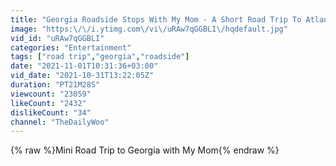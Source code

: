 ```yaml
---
title: "Georgia Roadside Stops With My Mom - A Short Road Trip To Atlanta \/ Unusual Stores & Gas Stations"
image: "https:\/\/i.ytimg.com\/vi\/uRAw7qGGBLI\/hqdefault.jpg"
vid_id: "uRAw7qGGBLI"
categories: "Entertainment"
tags: ["road trip","georgia","roadside"]
date: "2021-11-01T10:31:36+03:00"
vid_date: "2021-10-31T13:22:05Z"
duration: "PT21M28S"
viewcount: "23059"
likeCount: "2432"
dislikeCount: "34"
channel: "TheDailyWoo"
---
```

{% raw %}Mini Road Trip to Georgia with My Mom{% endraw %}
